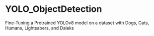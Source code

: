 # YOLO_ObjectDetection
Fine-Tuning a Pretrained YOLOv8 model on a dataset with Dogs, Cats, Humans, Lightsabers, and Daleks
